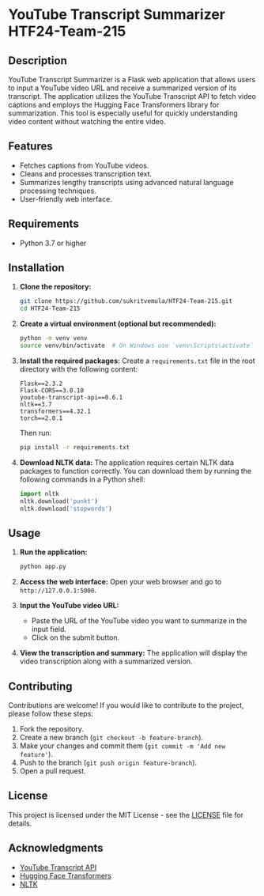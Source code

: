 # YouTube Transcript Summarizer HTF24-Team-215

## Description
YouTube Transcript Summarizer is a Flask web application that allows users to input a YouTube video URL and receive a summarized version of its transcript. The application utilizes the YouTube Transcript API to fetch video captions and employs the Hugging Face Transformers library for summarization. This tool is especially useful for quickly understanding video content without watching the entire video.

## Features
- Fetches captions from YouTube videos.
- Cleans and processes transcription text.
- Summarizes lengthy transcripts using advanced natural language processing techniques.
- User-friendly web interface.

## Requirements
- Python 3.7 or higher

## Installation

1. **Clone the repository:**
   ```bash
   git clone https://github.com/sukritvemula/HTF24-Team-215.git
   cd HTF24-Team-215
   ```

2. **Create a virtual environment (optional but recommended):**
   ```bash
   python -m venv venv
   source venv/bin/activate  # On Windows use `venv\Scripts\activate`
   ```

3. **Install the required packages:**
   Create a `requirements.txt` file in the root directory with the following content:
   ```plaintext
   Flask==2.3.2
   Flask-CORS==3.0.10
   youtube-transcript-api==0.6.1
   nltk==3.7
   transformers==4.32.1
   torch==2.0.1
   ```
   Then run:
   ```bash
   pip install -r requirements.txt
   ```

4. **Download NLTK data:**
   The application requires certain NLTK data packages to function correctly. You can download them by running the following commands in a Python shell:
   ```python
   import nltk
   nltk.download('punkt')
   nltk.download('stopwords')
   ```

## Usage

1. **Run the application:**
   ```bash
   python app.py
   ```

2. **Access the web interface:**
   Open your web browser and go to `http://127.0.0.1:5000`.

3. **Input the YouTube video URL:**
   - Paste the URL of the YouTube video you want to summarize in the input field.
   - Click on the submit button.

4. **View the transcription and summary:**
   The application will display the video transcription along with a summarized version.

## Contributing
Contributions are welcome! If you would like to contribute to the project, please follow these steps:
1. Fork the repository.
2. Create a new branch (`git checkout -b feature-branch`).
3. Make your changes and commit them (`git commit -m 'Add new feature'`).
4. Push to the branch (`git push origin feature-branch`).
5. Open a pull request.

## License
This project is licensed under the MIT License - see the [LICENSE](LICENSE) file for details.

## Acknowledgments
- [YouTube Transcript API](https://github.com/jdepoix/youtube-transcript-api)
- [Hugging Face Transformers](https://huggingface.co/transformers/)
- [NLTK](https://www.nltk.org/)
